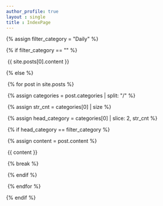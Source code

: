 ```yaml
---
author_profile: true
layout : single
title : IndexPage
---
```




<section>

{% assign filter_category = "Daily" %}

{% if filter_category == "" %}

​	{{ site.posts[0].content }}

{% else %}

​	{% for post in site.posts %}

​		{% assign categories = post.categories | split: "/" %}

​		{% assign str_cnt = categories[0] | size %}

​		{% assign head_category = categories[0] | slice: 2, str_cnt %}

​			{% if head_category == filter_category %}

​				{% assign content = post.content %}

​				{{ content }}

​			{% break %}

​		{% endif %}

​	{% endfor %}

{% endif %}

